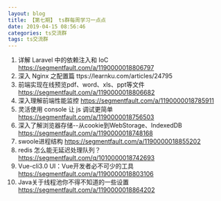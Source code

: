 ```yaml
---
layout: blog
title: 【第七期】 ts群每周学习一点点
date: 2019-04-15 08:56:46
categories: ts交流群
tags: ts交流群
---
```


1. 详解 Laravel 中的依赖注入和 IoC https://segmentfault.com/a/1190000018806797
2. 深入 Nginx 之配置篇 ttps://learnku.com/articles/24795
3. 前端实现在线预览pdf、word、xls、ppt等文件 https://segmentfault.com/a/1190000018806682
4. 深入理解前端性能监控 https://segmentfault.com/a/1190000018785911
5. 灵活使用 console 让 js 调试更简单 https://segmentfault.com/a/1190000018756503
6. 深入了解浏览器存储--从cookie到WebStorage、IndexedDB https://segmentfault.com/a/1190000018748168
7. swoole进程结构 https://segmentfault.com/a/1190000018855202
8. redis 怎么能无延迟处理队列？ https://segmentfault.com/q/1010000018742693
9. Vue-cli3.0 UI：Vue开发者必不可少的工具 https://segmentfault.com/a/1190000018803106
10. Java关于线程池你不得不知道的一些设置 https://segmentfault.com/a/1190000018864202